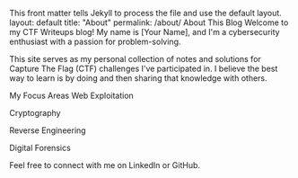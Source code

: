 This front matter tells Jekyll to process the file and use the default layout.
layout: default title: "About" permalink: /about/
About This Blog
Welcome to my CTF Writeups blog! My name is [Your Name], and I'm a cybersecurity enthusiast with a passion for problem-solving.

This site serves as my personal collection of notes and solutions for Capture The Flag (CTF) challenges I've participated in. I believe the best way to learn is by doing and then sharing that knowledge with others.

My Focus Areas
Web Exploitation

Cryptography

Reverse Engineering

Digital Forensics

Feel free to connect with me on LinkedIn or GitHub.
